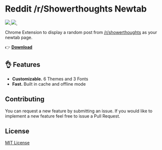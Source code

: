 # Reddit /r/Showerthoughts Newtab

<a href="https://chrome.google.com/webstore/detail/reddit-rshowerthoughts-ne/pcmdclajhocfphjlgbhniglijghlmlfg">
  <img src="https://img.shields.io/chrome-web-store/users/pcmdclajhocfphjlgbhniglijghlmlfg.svg" />
</a>
<a href="https://chrome.google.com/webstore/detail/reddit-rshowerthoughts-ne/pcmdclajhocfphjlgbhniglijghlmlfg">
  <img src="https://img.shields.io/chrome-web-store/stars/pcmdclajhocfphjlgbhniglijghlmlfg.svg" />
</a>
&nbsp;

Chrome Extension to display a random post from [/r/showerthoughts](http://reddit.com/r/showerthoughts) as your newtab page.

👉 [**Download**](https://chrome.google.com/webstore/detail/reddit-rshowerthoughts-ne/pcmdclajhocfphjlgbhniglijghlmlfg)

## 👌 Features

- **Customizable.** 6 Themes and 3 Fonts
- **Fast.** Built in cache and offline mode

## Contributing

You can request a new feature by submitting an issue. If you would like to implement a new feature feel free to issue a Pull Request.

## License

[MIT License](https://choosealicense.com/licenses/mit/)
